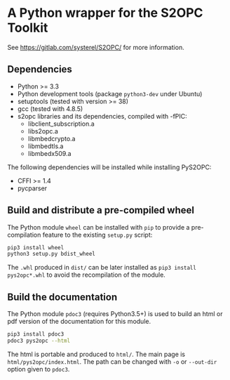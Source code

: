 # A Python wrapper for the S2OPC Toolkit

See https://gitlab.com/systerel/S2OPC/ for more information.


## Dependencies

- Python >= 3.3
- Python development tools (package `python3-dev` under Ubuntu)
- setuptools (tested with version >= 38)
- gcc (tested with 4.8.5)
- s2opc libraries and its dependencies, compiled with -fPIC:
  - libclient_subscription.a
  - libs2opc.a
  - libmbedcrypto.a
  - libmbedtls.a
  - libmbedx509.a

The following dependencies will be installed while installing PyS2OPC:
- CFFI >= 1.4
- pycparser


## Build and distribute a pre-compiled wheel

The Python module `wheel` can be installed with `pip` to provide a pre-compilation feature to the existing `setup.py` script:

```bash
pip3 install wheel
python3 setup.py bdist_wheel
```

The `.whl` produced in `dist/` can be later installed as `pip3 install pys2opc*.whl` to avoid the recompilation of the module.


## Build the documentation

The Python module `pdoc3` (requires Python3.5+) is used to build an html or pdf version of the documentation for this module.

```bash
pip3 install pdoc3
pdoc3 pys2opc --html
```

The html is portable and produced to `html/`.
The main page is `html/pys2opc/index.html`.
The path can be changed with `-o` or `--out-dir` option given to `pdoc3`.


[modeline]: # ( vim: set syntax=markdown spell spelllang=en: )
